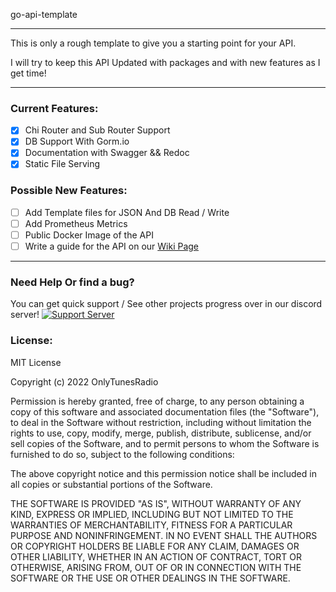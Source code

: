 go-api-template

---- 
This is only a rough template to give you a starting point for your API.

I will try to keep this API Updated with packages and with new features as I get time!


----
### Current Features:

- [x] Chi Router and Sub Router Support
- [x] DB Support With Gorm.io
- [x] Documentation with Swagger && Redoc
- [x] Static File Serving

### Possible New Features:

- [ ] Add Template files for JSON And DB Read / Write
- [ ] Add Prometheus Metrics
- [ ] Public Docker Image of the API
- [ ] Write a guide for the API on our [Wiki Page](https://wiki.onlytunes.uk)

----
### Need Help Or find a bug? 
You can get quick support / See other projects progress over in our discord server!
[![Support Server](https://img.shields.io/discord/872219348624900096.svg?label=Discord&logo=Discord&colorB=7289da&style=for-the-badge)](https://discord.gg/WYCrkuHJ6X)

### License:
MIT License

Copyright (c) 2022 OnlyTunesRadio

Permission is hereby granted, free of charge, to any person obtaining a copy of this software and associated documentation files (the "Software"), to deal in the Software without restriction, including without limitation the rights to use, copy, modify, merge, publish, distribute, sublicense, and/or sell copies of the Software, and to permit persons to whom the Software is furnished to do so, subject to the following conditions:

The above copyright notice and this permission notice shall be included in all copies or substantial portions of the Software.

THE SOFTWARE IS PROVIDED "AS IS", WITHOUT WARRANTY OF ANY KIND, EXPRESS OR IMPLIED, INCLUDING BUT NOT LIMITED TO THE WARRANTIES OF MERCHANTABILITY, FITNESS FOR A PARTICULAR PURPOSE AND NONINFRINGEMENT. IN NO EVENT SHALL THE AUTHORS OR COPYRIGHT HOLDERS BE LIABLE FOR ANY CLAIM, DAMAGES OR OTHER LIABILITY, WHETHER IN AN ACTION OF CONTRACT, TORT OR OTHERWISE, ARISING FROM, OUT OF OR IN CONNECTION WITH THE SOFTWARE OR THE USE OR OTHER DEALINGS IN THE SOFTWARE.